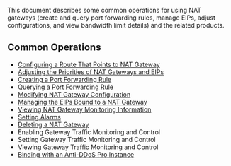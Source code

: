 This document describes some common operations for using NAT gateways (create and query port forwarding rules, manage EIPs, adjust configurations, and view bandwidth limit details) and the related products. 
## Common Operations
- [Configuring a Route That Points to NAT Gateway](https://intl.cloud.tencent.com/document/product/1015/30236)
- [Adjusting the Priorities of NAT Gateways and EIPs](https://intl.cloud.tencent.com/document/product/1015/32734)
- [Creating a Port Forwarding Rule](https://intl.cloud.tencent.com/document/product/1015/30237)
- [Querying a Port Forwarding Rule](https://intl.cloud.tencent.com/document/product/1015/30238)
- [Modifying NAT Gateway Configuration](https://intl.cloud.tencent.com/document/product/1015/30239)
- [Managing the EIPs Bound to a NAT Gateway](https://intl.cloud.tencent.com/document/product/1015/30240)
- [Viewing NAT Gateway Monitoring Information](https://intl.cloud.tencent.com/document/product/1015/30241)
- [Setting Alarms](https://intl.cloud.tencent.com/document/product/1015/30242)
- [Deleting a NAT Gateway](https://intl.cloud.tencent.com/document/product/1015/30243)
- Enabling Gateway Traffic Monitoring and Control
- Setting Gateway Traffic Monitoring and Control
- Viewing Gateway Traffic Monitoring and Control
- [Binding with an Anti-DDoS Pro Instance](https://intl.cloud.tencent.com/document/product/1015/30247)
